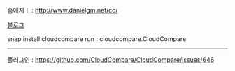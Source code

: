 홈에지ㅣ : http://www.danielgm.net/cc/


[블로그](http://www.pointcloud.jp/blog_n23/)

snap install cloudcompare
run : cloudcompare.CloudCompare



---

플러그인 : https://github.com/CloudCompare/CloudCompare/issues/646


